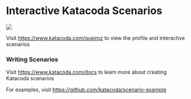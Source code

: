 # Interactive Katacoda Scenarios

[![](http://shields.katacoda.com/katacoda/queiroz/count.svg)](https://www.katacoda.com/queiroz "Get your profile on Katacoda.com")

Visit https://www.katacoda.com/queiroz to view the profile and interactive scenarios

### Writing Scenarios
Visit https://www.katacoda.com/docs to learn more about creating Katacoda scenarios

For examples, visit https://github.com/katacoda/scenario-example
